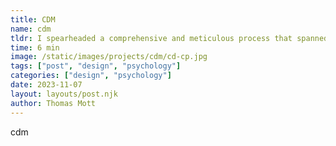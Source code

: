 ```yaml
---
title: CDM
name: cdm
tldr: I spearheaded a comprehensive and meticulous process that spanned over two years.
time: 6 min
image: /static/images/projects/cdm/cd-cp.jpg
tags: ["post", "design", "psychology"]
categories: ["design", "psychology"]
date: 2023-11-07
layout: layouts/post.njk
author: Thomas Mott
---
```


cdm
